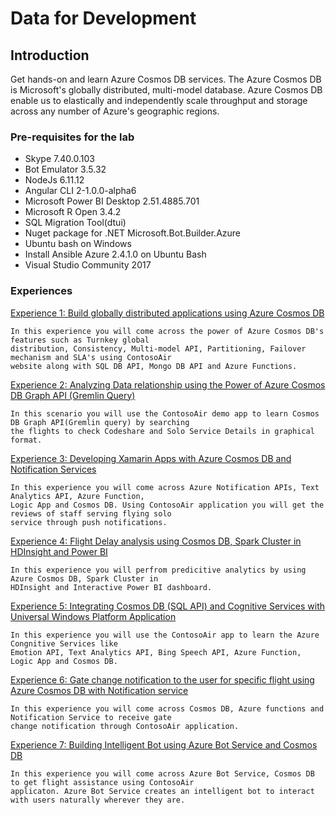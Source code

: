 # Data for Development

## Introduction

Get hands-on and learn Azure Cosmos DB services. The Azure Cosmos DB is Microsoft's globally distributed, multi-model database. Azure Cosmos DB enable us to elastically and independently scale throughput and storage across any number of Azure's geographic regions. 

### Pre-requisites for the lab ###

- Skype 7.40.0.103
- Bot Emulator 3.5.32
- NodeJs 6.11.12
- Angular CLI 2-1.0.0-alpha6
- Microsoft Power BI Desktop 2.51.4885.701
- Microsoft R Open 3.4.2
- SQL Migration Tool(dtui)
- Nuget package for .NET Microsoft.Bot.Builder.Azure
- Ubuntu bash on Windows
- Install Ansible Azure 2.4.1.0 on Ubuntu Bash
- Visual Studio Community 2017

### Experiences ###

<a href="./gdaexpericence1">Experience 1: Build globally distributed applications using Azure Cosmos DB</a>
    
    In this experience you will come across the power of Azure Cosmos DB's features such as Turnkey global 
    distribution, Consistency, Multi-model API, Partitioning, Failover mechanism and SLA's using ContosoAir 
    website along with SQL DB API, Mongo DB API and Azure Functions.
    
<a href="./gdaexpericence2">Experience 2: Analyzing Data relationship using the Power of Azure Cosmos DB Graph API (Gremlin Query)</a>
    
    In this scenario you will use the ContosoAir demo app to learn Cosmos DB Graph API(Gremlin query) by searching 
    the flights to check Codeshare and Solo Service Details in graphical format.

<a href="./gdaexpericence3">Experience 3: Developing Xamarin Apps with Azure Cosmos DB and Notification Services</a>
    
    In this experience you will come across Azure Notification APIs, Text Analytics API, Azure Function, 
    Logic App and Cosmos DB. Using ContosoAir application you will get the reviews of staff serving flying solo 
    service through push notifications.

<a href="./gdaexpericence4">Experience 4: Flight Delay analysis using Cosmos DB, Spark Cluster in HDInsight and Power BI</a>

    In this experience you will perfrom predicitive analytics by using Azure Cosmos DB, Spark Cluster in 
    HDInsight and Interactive Power BI dashboard.

<a href="./gdaexpericence5">Experience 5: Integrating Cosmos DB (SQL API) and Cognitive Services with Universal Windows Platform Application</a>

    In this experience you will use the ContosoAir app to learn the Azure Congnitive Services like 
    Emotion API, Text Analytics API, Bing Speech API, Azure Function, Logic App and Cosmos DB.

<a href="./gdaexpericence6">Experience 6: Gate change notification to the user for specific flight using Azure Cosmos DB with Notification service</a>
    
    In this experience you will come across Cosmos DB, Azure functions and Notification Service to receive gate 
    change notification through ContosoAir application. 

<a href="./gdaexpericence7">Experience 7: Building Intelligent Bot using Azure Bot Service and Cosmos DB</a>

    In this experience you will come across Azure Bot Service, Cosmos DB to get flight assistance using ContosoAir 
    applicaton. Azure Bot Service creates an intelligent bot to interact with users naturally wherever they are.


